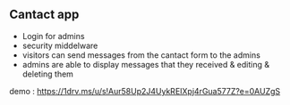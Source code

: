 ## Cantact app
- Login for admins
- security middelware
- visitors can send messages from the cantact form to the admins
- admins are able to display messages that they received & editing & deleting them

demo : https://1drv.ms/u/s!Aur58Up2J4UykREIXpj4rGua577Z?e=0AUZgS
